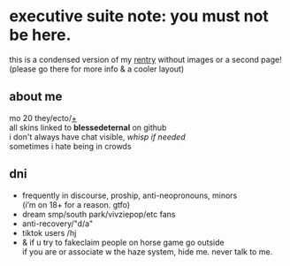 # executive suite note: you must not be here.
this is a condensed version of my [rentry](https://rentry.co/3NOCH) without images or a second page!  
(please go there for more info & a cooler layout)
## about me  
mo 20 they/ecto/[+](https://pronouny.xyz/u/bubby)  
all skins linked to **blessedeternal** on github  
i don't always have chat visible, *whisp if needed*  
sometimes i hate being in crowds  
## dni  
- frequently in discourse, proship, anti-neopronouns, minors  
(i’m on 18+ for a reason. gtfo)  
- dream smp/south park/vivziepop/etc fans  
- anti-recovery/"d/a"
- tiktok users /hj   
- & if u try to fakeclaim people on horse game go outside  
if you are or associate w the haze system, hide me. never talk to me.  
